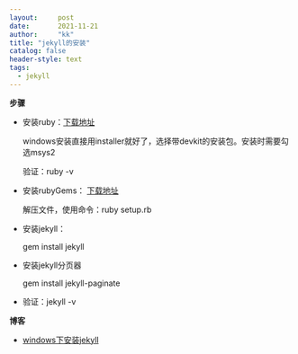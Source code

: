 ```yaml
---
layout:     post
date:       2021-11-21
author:     "kk"
title: "jekyll的安装"
catalog: false
header-style: text
tags:
  - jekyll
---
```






**步骤**

- 安装ruby：[下载地址](https://rubygems.org/pages/download)

  windows安装直接用installer就好了，选择带devkit的安装包。安装时需要勾选msys2

  验证：ruby -v

- 安装rubyGems： [下载地址]( https://rubygems.org/pages/download)

  解压文件，使用命令：ruby setup.rb

- 安装jekyll：

  gem install jekyll

- 安装jekyll分页器

  gem install jekyll-paginate

- 验证：jekyll -v



**博客**

- [windows下安装jekyll](https://www.cnblogs.com/mingyue5826/p/11533978.html)

